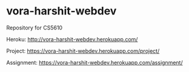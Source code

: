 # vora-harshit-webdev
Repository for CS5610

Heroku:
http://vora-harshit-webdev.herokuapp.com/

Project:
https://vora-harshit-webdev.herokuapp.com/project/

Assignment:
https://vora-harshit-webdev.herokuapp.com/assignment/
